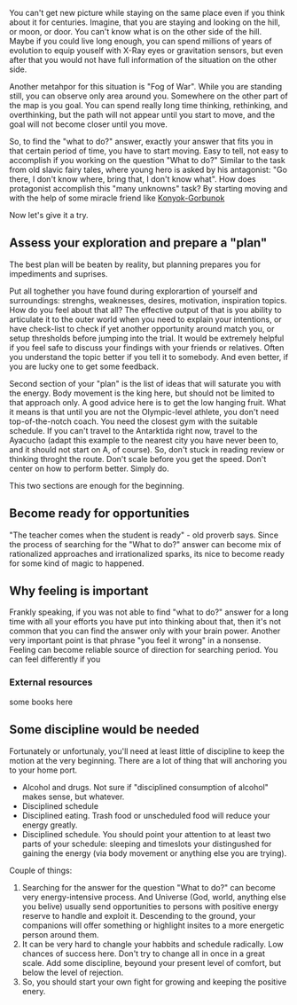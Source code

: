 You can't get new picture while staying on the same place even if you think about it for centuries. Imagine, that you are staying and looking on the hill, or moon, or door. You can't know what is on the other side of the hill. Maybe if you could live long enough, you can spend millions of years of evolution to equip youself with X-Ray eyes or gravitation sensors, but even after that you would not have full information of the situation on the other side. 

Another metahpor for this situation is "Fog of War". While you are standing still, you can observe only area around you. Somewhere on the other part of the map is you goal. You can spend really long time thinking, rethinking, and overthinking, but the path will not appear until you start to move, and the goal will not become closer until you move. 

So, to find the "what to do?" answer, exactly your answer that fits you in that certain period of time, you have to start moving. Easy to tell, not easy to accomplish if you working on the question "What to do?" Similar to the task from old slavic fairy tales, where young hero is asked by his antagonist: "Go there, I don't know where, bring that, I don't know what". How does protagonist accomplish this "many unknowns" task? By starting moving and with the help of some miracle friend like [Konyok-Gorbunok](https://en.wikipedia.org/wiki/The_Little_Humpbacked_Horse)

Now let's give it a try. 

## Assess your exploration and prepare a "plan"
The best plan will be beaten by reality, but planning prepares you for impediments and suprises. 

Put all toghether you have found during explorartion of yourself and surroundings: strenghs, weaknesses, desires, motivation, inspiration topics. How do you feel about that all? 
The effective output of that is you ability to articulate it to the outer world when you need to explain your intentions, or have check-list to check if yet another opportunity around match you, or setup thresholds before jumping into the trial. 
It would be extremely helpful if you feel safe to discuss your findings with your friends or relatives. Often you understand the topic better if you tell it to somebody. And even better, if you are lucky one to get some feedback. 

Second section of your "plan" is the list of ideas that will saturate you with the energy. Body movement is the king here, but should not be limited to that approach only. 
A good advice here is to get the low hanging fruit. What it means is that until you are not the Olympic-level athlete, you don't need top-of-the-notch coach. You need the closest gym with the suitable schedule. If you can't travel to the Antarktida right now, travel to the Ayacucho (adapt this example to the nearest city you have never been to, and it should not start on A, of course). So, don't stuck in reading review or thinking throght the route. Don't scale before you get the speed. Don't center on how to perform better. Simply do.  

This two sections are enough for the beginning. 

## Become ready for opportunities
"The teacher comes when the student is ready" - old proverb says. Since the process of searching for the "What to do?" answer can become mix of rationalized approaches and irrationalized sparks, its nice to become ready for some kind of magic to happened. 


## Why feeling is important
Frankly speaking, if you was not able to find "what to do?" answer for a long time with all your efforts you have put into thinking about that, then it's not common that you can find the answer only with your brain power. Another very important point is that phrase "you feel it wrong" in a nonsense. Feeling can become reliable source of direction for searching period. You can feel differently if you 

### External resources
some books here


## Some discipline would be needed
Fortunately or unfortunaly, you'll need at least little of discipline to keep the motion at the very beginning. There are a lot of thing that will anchoring you to your home port. 
* Alcohol and drugs. Not sure if "disciplined consumption of alcohol" makes sense, but whatever. 
* Disciplined schedule 
* Disciplined eating. Trash food or unscheduled food will reduce your energy greatly. 
* Disciplined schedule. You should point your attention to at least two parts of your schedule: sleeping and timeslots your distingushed for gaining the energy (via body movement or anything else you are trying).

Couple of things:
1. Searching for the answer for the question "What to do?" can become very energy-intensive process. And Universe (God, world, anything else you belive) usually send opportunities to persons with positive energy reserve to handle and exploit it. Descending to the ground, your companions will offer something or highlight insites to a more energetic person around them. 
2. It can be very hard to changle your habbits and schedule radically. Low chances of success here. Don't try to change all in once in a great scale. Add some discipline, beyound your present level of comfort, but below the level of rejection. 
3. So, you should start your own fight for growing and keeping the positive enery. 

